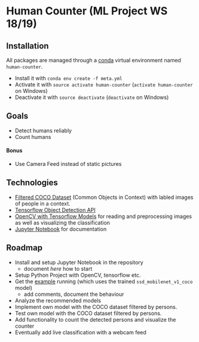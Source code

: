 # Human Counter (ML Project WS 18/19)

## Installation

All packages are managed through a [conda](https://conda.io/docs/) virtual environment named `human-counter`.
- Install it with `conda env create -f meta.yml`
- Activate it with `source activate human-counter` (`activate human-counter` on Windows)
- Deactivate it with `source deactivate` (`deactivate` on Windows)

## Goals

- Detect humans reliably
- Count humans

#### Bonus
- Use Camera Feed instead of static pictures

## Technologies

- [Filtered COCO Dataset](http://cocodataset.org/) (Common Objects in Context) with labled images of people in a context.
- [Tensorflow Object Detection API](https://github.com/tensorflow/models/tree/master/research/object_detection)
- [OpenCV with Tensorflow Models](https://github.com/opencv/opencv/wiki/TensorFlow-Object-Detection-API) for reading and preprocessing images as well as visualizing the classification
- [Jupyter Notebook](https://jupyter.org/) for documentation

## Roadmap

- Install and setup Jupyter Notebook in the repository
  - document _here_ how to start
- Setup Python Project with OpenCV, tensorflow etc.
- Get the [example](https://github.com/opencv/opencv/wiki/TensorFlow-Object-Detection-API) running (which uses the trained `ssd_mobilenet_v1_coco` model)
  - add comments, document the behaviour
- Analyze the recommended models
- Implement own model with the COCO dataset filtered by persons.
- Test own model with the COCO dataset filtered by persons.
- Add functionality to count the detected persons and visualize the counter
- Eventually add live classification with a webcam feed

